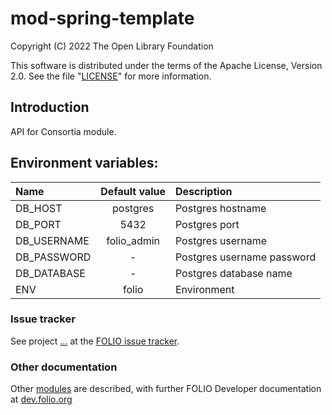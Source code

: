 # mod-spring-template

Copyright (C) 2022 The Open Library Foundation

This software is distributed under the terms of the Apache License,
Version 2.0. See the file "[LICENSE](LICENSE)" for more information.

## Introduction

API for Consortia module.

## Environment variables:

| Name        | Default value | Description                |
|:------------|:-------------:|:---------------------------|
| DB_HOST     |   postgres    | Postgres hostname          |
| DB_PORT     |     5432      | Postgres port              |
| DB_USERNAME |  folio_admin  | Postgres username          |
| DB_PASSWORD |       -       | Postgres username password |
| DB_DATABASE |       -       | Postgres database name     |
| ENV         |     folio     | Environment                |

### Issue tracker

See project [...]()
at the [FOLIO issue tracker](https://dev.folio.org/guidelines/issue-tracker).

### Other documentation

Other [modules](https://dev.folio.org/source-code/#server-side) are described,
with further FOLIO Developer documentation at
[dev.folio.org](https://dev.folio.org/)
